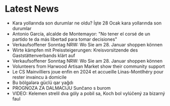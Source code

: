 # Latest News
-  Kara yollarında son durumlar ne oldu? İşte 28 Ocak kara yollarında son durumlar
-  Antonio García, alcalde de Montemayor: "No tener el corsé de un partido te da más libertad para tomar decisiones"
-  Verkaufsoffener Sonntag NRW: Wo Sie am 28. Januar shoppen können
-  Wirte kämpfen mit Preissteigerungen: Kreisvorsitzende des Gaststättenverbands klärt auf
-  Verkaufsoffener Sonntag NRW: Wo Sie am 28. Januar shoppen können
-  Volunteers from Harwood Artisan Market show their community support
-  Le CS Mainvilliers joue enfin en 2024 et accueille Linas-Montlhéry pour rester invaincu à domicile
-  Bu bölgələrə güclü qar yağdı
-  PROGNOZA ZA DALMACIJU Sunčano s burom
-  VIDEO: Kelemen strelil dva góly a pobil sa, Koch bol vylúčený za bizarný faul
